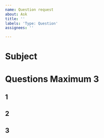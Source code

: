 ```yaml
---
name: Question request
about: Ask
title: ''
labels: 'Type: Question'
assignees: ''

---
```


# Subject

# Questions Maximum 3
## 1
## 2
## 3

